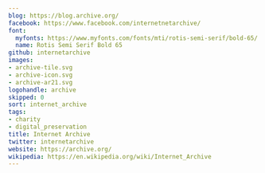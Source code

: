 ```yaml
---
blog: https://blog.archive.org/
facebook: https://www.facebook.com/internetnetarchive/
font:
  myfonts: https://www.myfonts.com/fonts/mti/rotis-semi-serif/bold-65/
  name: Rotis Semi Serif Bold 65
github: internetarchive
images:
- archive-tile.svg
- archive-icon.svg
- archive-ar21.svg
logohandle: archive
skipped: 0
sort: internet_archive
tags:
- charity
- digital_preservation
title: Internet Archive
twitter: internetarchive
website: https://archive.org/
wikipedia: https://en.wikipedia.org/wiki/Internet_Archive
---
```

